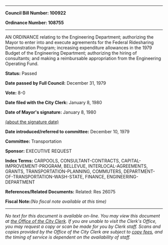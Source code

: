 

********

**Council Bill Number: 100922**
   
**Ordinance Number: 108755**
********

 AN ORDINANCE relating to the Engineering Department; authorizing the Mayor to enter into and execute agreements for the Federal Ridesharing Demonstration Program; increasing expenditure allowances in the 1979 Budget of the Engineering Department; authorizing the hiring of consultants; and making a reimbursable appropriation from the Engineering Operating Fund.

**Status:** Passed
   
**Date passed by Full Council:** December 31, 1979
   
**Vote:** 8-0
   
**Date filed with the City Clerk:** January 8, 1980
   
**Date of Mayor's signature:** January 8, 1980
   
[(about the signature date)](/~public/approvaldate.htm)
   
   
   
**Date introduced/referred to committee:** December 10, 1979
   
**Committee:** Transportation
   
**Sponsor:** EXECUTIVE REQUEST
   
   
**Index Terms:** CARPOOLS, CONSULTANT-CONTRACTS, CAPITAL-IMPROVEMENT-PROGRAM, BELLEVUE, INTERLOCAL-AGREEMENTS, GRANTS, TRANSPORTATION-PLANNING, COMMUTERS, DEPARTMENT-OF-TRANSPORTATION-WASH-STATE, FINANCE, ENGINEERING-DEPARTMENT

**References/Related Documents:** Related: Res 26075

**Fiscal Note:**_(No fiscal note available at this time)_
********

_No text for this document is available on-line. You may view this document at [the Office of the City Clerk](http://www.seattle.gov/leg/clerk/contactUs.htm). If you are unable to visit the Clerk's Office, you may request a copy or scan be made for you by Clerk staff. Scans and copies provided by the Office of the City Clerk are subject to [copy fees](http://clerk.seattle.gov/~public/clerkfees.htm), and the timing of service is dependent on the availability of staff._


